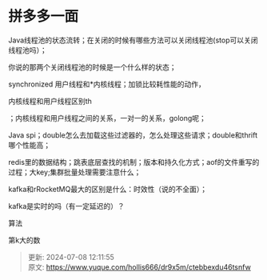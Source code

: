 # 拼多多一面

Java线程池的状态流转；在关闭的时候有哪些方法可以关闭线程池(stop可以关闭线程池吗）；

你说的那两个关闭线程池的时候是一个什么样的状态；

synchronized 用户线程和*内核线程；加锁比较耗性能的动作，

内核线程和用户线程区别th

；内核线程和用户线程之间的关系，一对一的关系，golong呢；

Java spi；double怎么去加载这些过滤器的，怎么处理这些请求；double和thrift哪个性能高；

redis里的数据结构；跳表底层查找的机制；版本和持久化方式；aof的文件重写的过程；大key;集群批量处理需要注意什么；

kafka和rRocketMQ最大的区别是什么：时效性（说的不全面）；

kafka是实时的吗（有一定延迟的）？

算法

第k大的数



> 更新: 2024-07-08 12:11:55  
> 原文: <https://www.yuque.com/hollis666/dr9x5m/ctebbexdu46tsnfw>